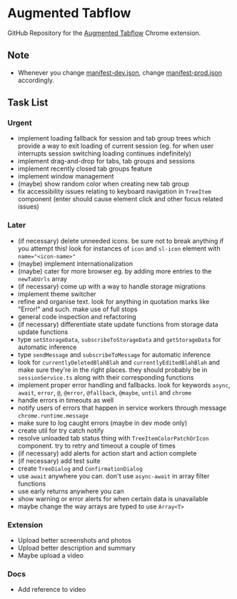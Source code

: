 # Augmented Tabflow

GitHub Repository for the [Augmented Tabflow](https://chromewebstore.google.com/detail/augmented-tabflow/aaopjlakghchpkfolggoiblacllaekho) Chrome extension.

## Note

- Whenever you change [manifest-dev.json](manifest-dev.json), change [manifest-prod.json](manifest-prod.json) accordingly.

## Task List

### Urgent

- implement loading fallback for session and tab group trees which provide a way to exit loading of current session (eg. for when user interrupts session switching
  loading continues indefinitely)
- implement drag-and-drop for tabs, tab groups and sessions
- implement recently closed tab groups feature
- implement window management
- (maybe) show random color when creating new tab group
- fix accessibility issues relating to keyboard navigation in `TreeItem` component (enter should cause element click and other focus related issues)

### Later

- (if necessary) delete unneeded icons. be sure not to break anything if you attempt this! look for instances of `icon` and `sl-icon` element with `name="<icon-name>"`
- (maybe) implement internationalization
- (maybe) cater for more browser eg. by adding more entries to the `newTabUrls` array
- (if necessary) come up with a way to handle storage migrations
- implement theme switcher
- refine and organise text. look for anything in quotation marks like "Error!" and such. make use of full stops
- general code inspection and refactoring
- (if necessary) differentiate state update functions from storage data update functions
- type `setStorageData`, `subscribeToStorageData` and `getStorageData` for automatic inference
- type `sendMessage` and `subscribeToMessage` for automatic inference
- look for `currentlyDeletedBlahBlah` and `currentlyEditedBlahBlah` and make sure they're in the right places. they should probably be in `sessionService.ts` along with their corresponding functions
- implement proper error handling and fallbacks. look for keywords `async`, `await`, `error`, `@`, `@error`, `@fallback`, `@maybe`, `until` and `chrome`
- handle errors in timeouts as well
- notify users of errors that happen in service workers through message `chrome.runtime.message`
- make sure to log caught errors (maybe in dev mode only)
- create util for try catch notify
- resolve unloaded tab status thing with `TreeItemColorPatchOrIcon` component. try to retry and timeout a couple of times
- (if necessary) add alerts for action start and action complete
- (if necessary) add test suite
- create `TreeDialog` and `ConfirmationDialog`
- use `await` anywhere you can. don't use `async-await` in array filter functions
- use early returns anywhere you can
- show warning or error alerts for when certain data is unavailable
- maybe change the way arrays are typed to use `Array<T>`

### Extension

- Upload better screenshots and photos
- Upload better description and summary
- Maybe upload a video

### Docs

- Add reference to video
